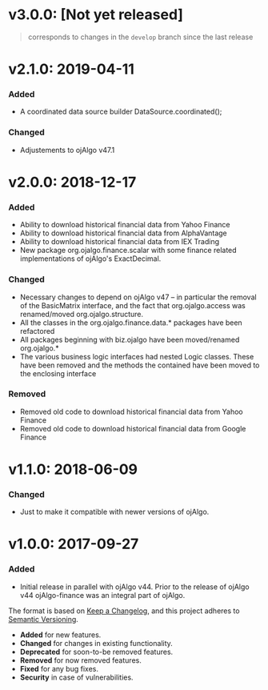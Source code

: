 # v3.0.0: [Not yet released]

> corresponds to changes in the `develop` branch since the last release

# v2.1.0: 2019-04-11

### Added

* A coordinated data source builder DataSource.coordinated();

### Changed

* Adjustements to ojAlgo v47.1

# v2.0.0: 2018-12-17

### Added

* Ability to download historical financial data from Yahoo Finance
* Ability to download historical financial data from AlphaVantage
* Ability to download historical financial data from IEX Trading
* New package org.ojalgo.finance.scalar with some finance related implementations of ojAlgo's ExactDecimal.

### Changed

* Necessary changes to depend on ojAlgo v47 – in particular the removal of the BasicMatrix interface, and the fact that org.ojalgo.access was renamed/moved org.ojalgo.structure.
* All the classes in the org.ojalgo.finance.data.* packages have been refactored
* All packages beginning with biz.ojalgo have been moved/renamed org.ojalgo.*
* The various business logic interfaces had nested Logic classes. These have been removed and the methods the contained have been moved to the enclosing interface

### Removed

* Removed old code to download historical financial data from Yahoo Finance
* Removed old code to download historical financial data from Google Finance

# v1.1.0: 2018-06-09

### Changed

* Just to make it compatible with newer versions of ojAlgo.

# v1.0.0: 2017-09-27

### Added

* Initial release in parallel with ojAlgo v44. Prior to the release of ojAlgo v44 ojAlgo-finance was an integral part of ojAlgo.

The format is based on [Keep a Changelog](https://keepachangelog.com/en/1.0.0/),
and this project adheres to [Semantic Versioning](https://semver.org/spec/v2.0.0.html).

* **Added** for new features.
* **Changed** for changes in existing functionality.
* **Deprecated** for soon-to-be removed features.
* **Removed** for now removed features.
* **Fixed** for any bug fixes.
* **Security** in case of vulnerabilities.
